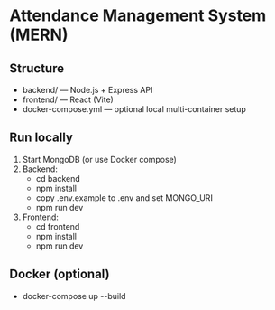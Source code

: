 # Attendance Management System (MERN)

## Structure
- backend/ — Node.js + Express API
- frontend/ — React (Vite)
- docker-compose.yml — optional local multi-container setup

## Run locally
1. Start MongoDB (or use Docker compose)
2. Backend:
   - cd backend
   - npm install
   - copy .env.example to .env and set MONGO_URI
   - npm run dev
3. Frontend:
   - cd frontend
   - npm install
   - npm run dev

## Docker (optional)
- docker-compose up --build

